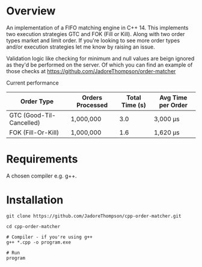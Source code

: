 # **Overview**

An implementation of a FIFO matching engine in C++ 14. This implements two execution strategies GTC and FOK (Fill or Kill). Along with two order types market and limit order. If you're looking to see more order types and/or execution strategies let me know by raising an issue.

Validation logic like checking for minimum and null values are beign ignored as they'd be performed on the server. Of which you can find an example of those checks at https://github.com/JadoreThompson/order-matcher 

Current performance

| Order Type       | Orders Processed | Total Time (s) | Avg Time per Order |
|------------------|------------------|----------------|---------------------|
| GTC (Good-Til-Cancelled) | 1,000,000        | 3.0           | 3,000 µs              |
| FOK (Fill-Or-Kill)       | 1,000,000        | 1.6            | 1,620 µs               |

# **Requirements**

A chosen compiler e.g. g++.

# **Installation**

```
git clone https://github.com/JadoreThompson/cpp-order-matcher.git

cd cpp-order-matcher

# Compiler - if you're using g++
g++ *.cpp -o program.exe

# Run
program
```
